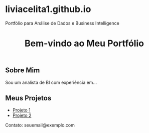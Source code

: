 # liviacelita1.github.io
Portfólio para Análise de Dados e Business Intelligence
<!DOCTYPE html>
<html lang="pt-BR">
<head>
    <meta charset="UTF-8">
    <meta name="viewport" content="width=device-width, initial-scale=1.0">
    <title>Meu Portfólio</title>
    <link rel="stylesheet" href="styles.css">
</head>
<body>
    <header>
        <h1>Bem-vindo ao Meu Portfólio</h1>
    </header>
    <main>
        <section>
            <h2>Sobre Mim</h2>
            <p>Sou um analista de BI com experiência em...</p>
        </section>
        <section>
            <h2>Meus Projetos</h2>
            <ul>
                <li><a href="link_para_projeto_1">Projeto 1</a></li>
                <li><a href="link_para_projeto_2">Projeto 2</a></li>
            </ul>
        </section>
    </main>
    <footer>
        <p>Contato: seuemail@exemplo.com</p>
    </footer>
</body>
</html>
